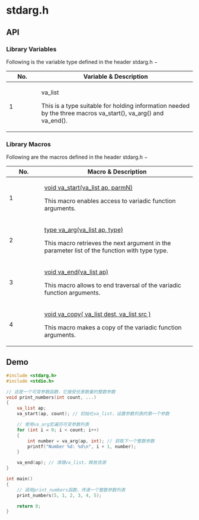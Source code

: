 
# stdarg.h

## API

### Library Variables

Following is the variable type defined in the header stdarg.h −

<table><thead><tr><th width="71">No.</th><th>Variable &#x26; Description</th></tr></thead><tbody><tr><td>1</td><td><p>va_list</p><p>This is a type suitable for holding information needed by the three macros va_start(), va_arg() and va_end().</p></td></tr></tbody></table>

### Library Macros

Following are the macros defined in the header stdarg.h −

<table><thead><tr><th width="79">No.</th><th>Macro &#x26; Description</th></tr></thead><tbody><tr><td>1</td><td><p><a href="https://www.tutorialspoint.com/c_standard_library/c_macro_va_start.htm">void va_start(va_list ap, parmN)</a></p><p>This macro enables access to variadic function arguments.</p></td></tr><tr><td>2</td><td><p><a href="https://www.tutorialspoint.com/c_standard_library/c_macro_va_arg.htm">type va_arg(va_list ap, type)</a></p><p>This macro retrieves the next argument in the parameter list of the function with type type.</p></td></tr><tr><td>3</td><td><p><a href="https://www.tutorialspoint.com/c_standard_library/c_macro_va_end.htm">void va_end(va_list ap)</a></p><p>This macro allows to end traversal of the variadic function arguments.</p></td></tr><tr><td>4</td><td><p><a href="https://www.tutorialspoint.com/c_standard_library/c_macro_va_copy.htm">void va_copy( va_list dest, va_list src )</a></p><p>This macro makes a copy of the variadic function arguments.</p></td></tr></tbody></table>

## Demo

```c
#include <stdarg.h>
#include <stdio.h>

// 这是一个可变参数函数，它接受任意数量的整数参数
void print_numbers(int count, ...)
{
    va_list ap;
    va_start(ap, count); // 初始化va_list，设置参数列表的第一个参数

    // 使用va_arg宏遍历可变参数列表
    for (int i = 0; i < count; i++)
    {
        int number = va_arg(ap, int); // 获取下一个整数参数
        printf("Number %d: %d\n", i + 1, number);
    }

    va_end(ap); // 清理va_list，释放资源
}

int main()
{
    // 调用print_numbers函数，传递一个整数参数列表
    print_numbers(5, 1, 2, 3, 4, 5);

    return 0;
}

```

